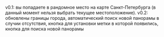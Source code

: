 v0.1: вы попадаете в рандомное место на карте Санкт-Петербурга (в данный момент нельзя выбрать текущее местоположение).
v0.2: обновлены границы города, автоматический поиск новой панорамы в случии отсутствия, кнопка для установки метки в которой появились, кнопка для поиска новой панорамы
